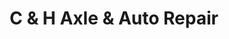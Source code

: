 ---
title: "C & H Axle & Auto Repair"
url: /fontana/c-und-h-axle-und-auto-repair/
shop: Autowerkstatt
---